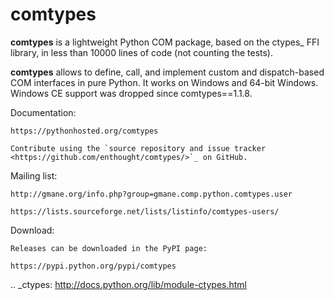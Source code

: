 comtypes
========

**comtypes** is a lightweight Python COM package, based on the ctypes_
FFI library, in less than 10000 lines of code (not counting the
tests).

**comtypes** allows to define, call, and implement custom and
dispatch-based COM interfaces in pure Python.  It works on Windows and
64-bit Windows. Windows CE support was dropped since comtypes==1.1.8.

Documentation:

    https://pythonhosted.org/comtypes

    Contribute using the `source repository and issue tracker
    <https://github.com/enthought/comtypes/>`_ on GitHub.

Mailing list:

    http://gmane.org/info.php?group=gmane.comp.python.comtypes.user

    https://lists.sourceforge.net/lists/listinfo/comtypes-users/

Download:

    Releases can be downloaded in the PyPI page:

    https://pypi.python.org/pypi/comtypes

.. _ctypes: http://docs.python.org/lib/module-ctypes.html
